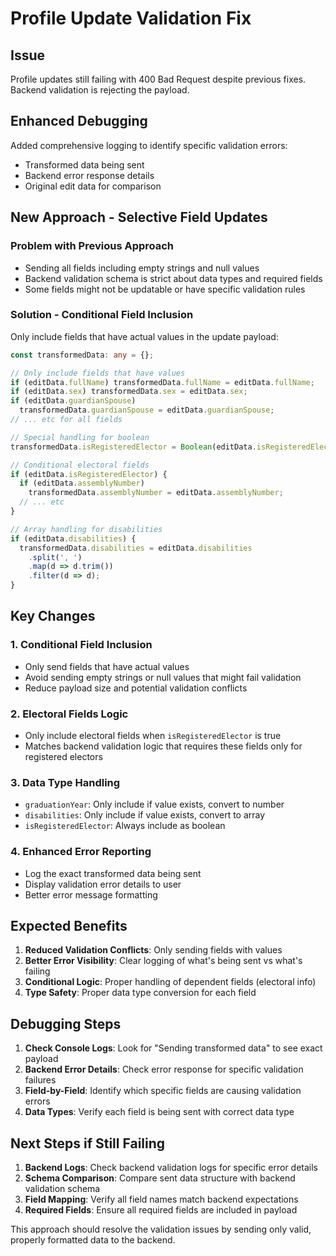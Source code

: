 # Profile Update Validation Fix

## Issue

Profile updates still failing with 400 Bad Request despite previous fixes. Backend validation is rejecting the payload.

## Enhanced Debugging

Added comprehensive logging to identify specific validation errors:

- Transformed data being sent
- Backend error response details
- Original edit data for comparison

## New Approach - Selective Field Updates

### Problem with Previous Approach

- Sending all fields including empty strings and null values
- Backend validation schema is strict about data types and required fields
- Some fields might not be updatable or have specific validation rules

### Solution - Conditional Field Inclusion

Only include fields that have actual values in the update payload:

```typescript
const transformedData: any = {};

// Only include fields that have values
if (editData.fullName) transformedData.fullName = editData.fullName;
if (editData.sex) transformedData.sex = editData.sex;
if (editData.guardianSpouse)
  transformedData.guardianSpouse = editData.guardianSpouse;
// ... etc for all fields

// Special handling for boolean
transformedData.isRegisteredElector = Boolean(editData.isRegisteredElector);

// Conditional electoral fields
if (editData.isRegisteredElector) {
  if (editData.assemblyNumber)
    transformedData.assemblyNumber = editData.assemblyNumber;
  // ... etc
}

// Array handling for disabilities
if (editData.disabilities) {
  transformedData.disabilities = editData.disabilities
    .split(', ')
    .map(d => d.trim())
    .filter(d => d);
}
```

## Key Changes

### 1. Conditional Field Inclusion

- Only send fields that have actual values
- Avoid sending empty strings or null values that might fail validation
- Reduce payload size and potential validation conflicts

### 2. Electoral Fields Logic

- Only include electoral fields when `isRegisteredElector` is true
- Matches backend validation logic that requires these fields only for registered electors

### 3. Data Type Handling

- `graduationYear`: Only include if value exists, convert to number
- `disabilities`: Only include if value exists, convert to array
- `isRegisteredElector`: Always include as boolean

### 4. Enhanced Error Reporting

- Log the exact transformed data being sent
- Display validation error details to user
- Better error message formatting

## Expected Benefits

1. **Reduced Validation Conflicts**: Only sending fields with values
2. **Better Error Visibility**: Clear logging of what's being sent vs what's failing
3. **Conditional Logic**: Proper handling of dependent fields (electoral info)
4. **Type Safety**: Proper data type conversion for each field

## Debugging Steps

1. **Check Console Logs**: Look for "Sending transformed data" to see exact payload
2. **Backend Error Details**: Check error response for specific validation failures
3. **Field-by-Field**: Identify which specific fields are causing validation errors
4. **Data Types**: Verify each field is being sent with correct data type

## Next Steps if Still Failing

1. **Backend Logs**: Check backend validation logs for specific error details
2. **Schema Comparison**: Compare sent data structure with backend validation schema
3. **Field Mapping**: Verify all field names match backend expectations
4. **Required Fields**: Ensure all required fields are included in payload

This approach should resolve the validation issues by sending only valid, properly formatted data to the backend.
